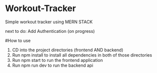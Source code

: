 # Workout-Tracker
Simple workout tracker using MERN STACK 

next to do: Add Authentication (on progress)


#How to use
1. CD into the project directories (frontend AND backend)
2. Run npm install to install all dependencies in both of those directories
3. Run npm start to run the frontend application
4. Run npm run dev to run the backend api
